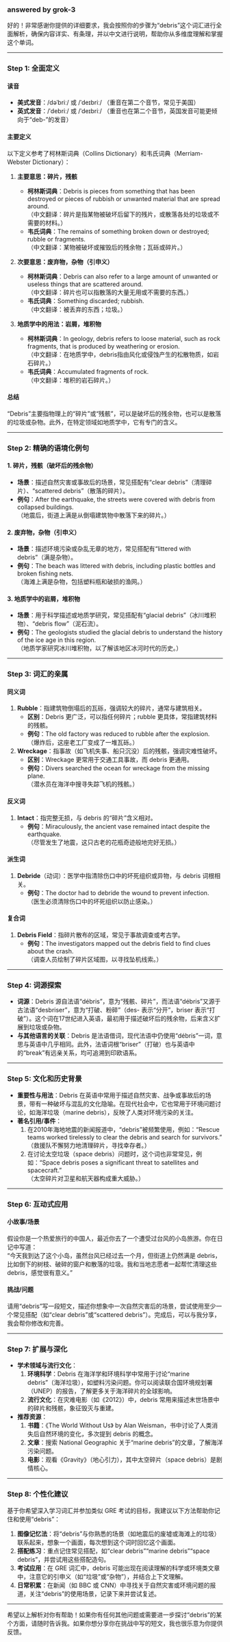 ### answered by grok-3
好的！非常感谢你提供的详细要求，我会按照你的步骤为“debris”这个词汇进行全面解析，确保内容详实、有条理，并以中文进行说明，帮助你从多维度理解和掌握这个单词。

---

### Step 1: 全面定义

#### 读音
- **美式发音**：/dəˈbriː/ 或 /ˈdeɪbriː/ （重音在第二个音节，常见于美国）
- **英式发音**：/ˈdebriː/ 或 /ˈdeɪbriː/ （重音也在第二个音节，英国发音可能更倾向于“deb-”的发音）

#### 主要定义
以下定义参考了柯林斯词典（Collins Dictionary）和韦氏词典（Merriam-Webster Dictionary）：

1. **主要意思：碎片，残骸**
   - **柯林斯词典**：Debris is pieces from something that has been destroyed or pieces of rubbish or unwanted material that are spread around.  
     （中文翻译：碎片是指某物被破坏后留下的残片，或散落各处的垃圾或不需要的材料。）
   - **韦氏词典**：The remains of something broken down or destroyed; rubble or fragments.  
     （中文翻译：某物被破坏或摧毁后的残余物；瓦砾或碎片。）

2. **次要意思：废弃物，杂物（引申义）**
   - **柯林斯词典**：Debris can also refer to a large amount of unwanted or useless things that are scattered around.  
     （中文翻译：碎片也可以指散落的大量无用或不需要的东西。）
   - **韦氏词典**：Something discarded; rubbish.  
     （中文翻译：被丢弃的东西；垃圾。）

3. **地质学中的用法：岩屑，堆积物**
   - **柯林斯词典**：In geology, debris refers to loose material, such as rock fragments, that is produced by weathering or erosion.  
     （中文翻译：在地质学中，debris指由风化或侵蚀产生的松散物质，如岩石碎片。）
   - **韦氏词典**：Accumulated fragments of rock.  
     （中文翻译：堆积的岩石碎片。）

#### 总结
“Debris”主要指物理上的“碎片”或“残骸”，可以是破坏后的残余物，也可以是散落的垃圾或杂物。此外，在特定领域如地质学中，它有专门的含义。

---

### Step 2: 精确的语境化例句

#### 1. 碎片，残骸（破坏后的残余物）
- **场景**：描述自然灾害或事故后的场景，常见搭配有“clear debris”（清理碎片）、“scattered debris”（散落的碎片）。
- **例句**：After the earthquake, the streets were covered with debris from collapsed buildings.  
  （地震后，街道上满是从倒塌建筑物中散落下来的碎片。）

#### 2. 废弃物，杂物（引申义）
- **场景**：描述环境污染或杂乱无章的地方，常见搭配有“littered with debris”（满是杂物）。
- **例句**：The beach was littered with debris, including plastic bottles and broken fishing nets.  
  （海滩上满是杂物，包括塑料瓶和破损的渔网。）

#### 3. 地质学中的岩屑，堆积物
- **场景**：用于科学描述或地质学研究，常见搭配有“glacial debris”（冰川堆积物）、“debris flow”（泥石流）。
- **例句**：The geologists studied the glacial debris to understand the history of the ice age in this region.  
  （地质学家研究冰川堆积物，以了解该地区冰河时代的历史。）

---

### Step 3: 词汇的亲属

#### 同义词
1. **Rubble**：指建筑物倒塌后的瓦砾，强调较大的碎片，通常与建筑相关。  
   - **区别**：Debris 更广泛，可以指任何碎片；rubble 更具体，常指建筑材料的残骸。  
   - **例句**：The old factory was reduced to rubble after the explosion.  
     （爆炸后，这座老工厂变成了一堆瓦砾。）
2. **Wreckage**：指事故（如飞机失事、船只沉没）后的残骸，强调灾难性破坏。  
   - **区别**：Wreckage 更常用于交通工具事故，而 debris 更通用。  
   - **例句**：Divers searched the ocean for wreckage from the missing plane.  
     （潜水员在海洋中搜寻失踪飞机的残骸。）

#### 反义词
1. **Intact**：指完整无损，与 debris 的“碎片”含义相对。  
   - **例句**：Miraculously, the ancient vase remained intact despite the earthquake.  
     （尽管发生了地震，这只古老的花瓶奇迹般地完好无损。）

#### 派生词
1. **Debride**（动词）：医学中指清除伤口中的坏死组织或异物，与 debris 词根相关。  
   - **例句**：The doctor had to debride the wound to prevent infection.  
     （医生必须清除伤口中的坏死组织以防止感染。）

#### 复合词
1. **Debris Field**：指碎片散布的区域，常见于事故调查或考古学。  
   - **例句**：The investigators mapped out the debris field to find clues about the crash.  
     （调查人员绘制了碎片区域图，以寻找坠机线索。）

---

### Step 4: 词源探索

- **词源**：Debris 源自法语“débris”，意为“残骸、碎片”，而法语“débris”又源于古法语“desbriser”，意为“打破、粉碎”（des- 表示“分开”，briser 表示“打破”）。这个词在17世纪进入英语，最初用于描述破坏后的残余物，后来含义扩展到垃圾或杂物。
- **与其他语言的关联**：Debris 是法语借词，现代法语中仍使用“débris”一词，意思与英语中几乎相同。此外，法语词根“briser”（打破）也与英语中的“break”有远亲关系，均可追溯到印欧语系。

---

### Step 5: 文化和历史背景

- **重要性与用法**：Debris 在英语中常用于描述自然灾害、战争或事故后的场景，带有一种破坏与混乱的文化隐喻。在现代社会中，它也常用于环境问题讨论，如海洋垃圾（marine debris），反映了人类对环境污染的关注。
- **著名引用/事件**：
  1. 在2010年海地地震的新闻报道中，“debris”被频繁使用，例如：“Rescue teams worked tirelessly to clear the debris and search for survivors.”  
     （救援队不懈努力地清理碎片，寻找幸存者。）
  2. 在讨论太空垃圾（space debris）问题时，这个词也非常常见，例如：“Space debris poses a significant threat to satellites and spacecraft.”  
     （太空碎片对卫星和航天器构成重大威胁。）

---

### Step 6: 互动式应用

#### 小故事/场景
假设你是一个热爱旅行的中国人，最近你去了一个遭受过台风的小岛旅游。你在日记中写道：  
“今天我到达了这个小岛，虽然台风已经过去一个月，但街道上仍然满是 debris，比如倒下的树枝、破碎的窗户和散落的垃圾。我和当地志愿者一起帮忙清理这些 debris，感觉很有意义。”

#### 挑战/问题
请用“debris”写一段短文，描述你想象中一次自然灾害后的场景，尝试使用至少一个常见搭配（如“clear debris”或“scattered debris”）。完成后，可以与我分享，我会帮你修改和完善。

---

### Step 7: 扩展与深化

- **学术领域与流行文化**：
  1. **环境科学**：Debris 在海洋学和环境科学中常用于讨论“marine debris”（海洋垃圾），如塑料污染问题。你可以阅读联合国环境规划署（UNEP）的报告，了解更多关于海洋碎片的全球影响。
  2. **流行文化**：在灾难电影（如《2012》）中，debris 常用来描述末世场景中的碎片和残骸，象征毁灭与重建。
- **推荐资源**：
  1. **书籍**：《The World Without Us》 by Alan Weisman，书中讨论了人类消失后自然环境的变化，多次提到 debris 的概念。
  2. **文章**：搜索 National Geographic 关于“marine debris”的文章，了解海洋污染问题。
  3. **电影**：观看《Gravity》（地心引力），其中太空碎片（space debris）是剧情核心。

---

### Step 8: 个性化建议

基于你希望深入学习词汇并参加类似 GRE 考试的目标，我建议以下方法帮助你记住和使用“debris”：
1. **图像记忆法**：将“debris”与你熟悉的场景（如地震后的废墟或海滩上的垃圾）联系起来，想象一个画面，每次想到这个词时回忆这个画面。
2. **搭配练习**：重点记住常见搭配，如“clear debris”“marine debris”“space debris”，并尝试用这些搭配造句。
3. **考试应用**：在 GRE 词汇中，debris 可能出现在阅读理解的科学或环境类文章中，注意它的引申义（如“垃圾”或“杂物”），并结合上下文理解。
4. **日常积累**：在新闻（如 BBC 或 CNN）中寻找关于自然灾害或环境问题的报道，关注“debris”的使用场景，记录下来并尝试复述。

---

希望以上解析对你有帮助！如果你有任何其他问题或需要进一步探讨“debris”的某个方面，请随时告诉我。如果你想分享你在挑战中写的短文，我也很乐意为你提供反馈。
